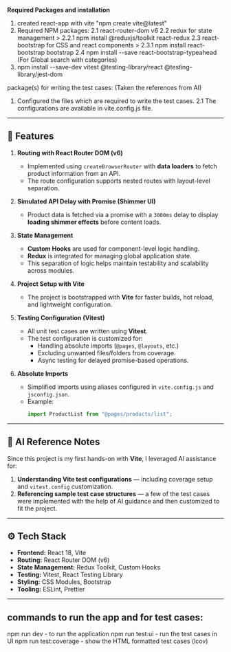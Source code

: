 **Required Packages and installation**

1. created react-app with vite "npm create vite@latest"
2. Required NPM packages:
   2.1 react-router-dom v6
   2.2 redux for state management > 2.2.1 npm install @reduxjs/toolkit react-redux
   2.3 react-bootstrap for CSS and react components > 2.3.1 npm install react-bootstrap bootstrap
   2.4 npm install --save react-bootstrap-typeahead (For Global search with categories)
3. npm install --save-dev vitest @testing-library/react @testing-library/jest-dom

package(s) for writing the test cases: (Taken the references from AI)

1. Configured the files which are required to write the test cases.
   2.1 The configurations are available in vite.config.js file.

---

## 🚀 Features

1. **Routing with React Router DOM (v6)**

   - Implemented using `createBrowserRouter` with **data loaders** to fetch product information from an API.
   - The route configuration supports nested routes with layout-level separation.

2. **Simulated API Delay with Promise (Shimmer UI)**

   - Product data is fetched via a promise with a `3000ms` delay to display **loading shimmer effects** before content loads.

3. **State Management**

   - **Custom Hooks** are used for component-level logic handling.
   - **Redux** is integrated for managing global application state.
   - This separation of logic helps maintain testability and scalability across modules.

4. **Project Setup with Vite**

   - The project is bootstrapped with **Vite** for faster builds, hot reload, and lightweight configuration.

5. **Testing Configuration (Vitest)**

   - All unit test cases are written using **Vitest**.
   - The test configuration is customized for:
     - Handling absolute imports (`@pages`, `@layouts`, etc.)
     - Excluding unwanted files/folders from coverage.
     - Async testing for delayed promise-based operations.

6. **Absolute Imports**
   - Simplified imports using aliases configured in `vite.config.js` and `jsconfig.json`.
   - Example:
     ```js
     import ProductList from "@pages/products/list";
     ```

---

## 🧠 AI Reference Notes

Since this project is my first hands-on with **Vite**, I leveraged AI assistance for:

1. **Understanding Vite test configurations** — including coverage setup and `vitest.config` customization.
2. **Referencing sample test case structures** — a few of the test cases were implemented with the help of AI guidance and then customized to fit the project.

---

## ⚙️ Tech Stack

- **Frontend:** React 18, Vite
- **Routing:** React Router DOM (v6)
- **State Management:** Redux Toolkit, Custom Hooks
- **Testing:** Vitest, React Testing Library
- **Styling:** CSS Modules, Bootstrap
- **Tooling:** ESLint, Prettier

---

## commands to run the app and for test cases:

npm run dev - to run the application
npm run test:ui - run the test cases in UI
npm run test:coverage - show the HTML formatted test cases (lcov)
